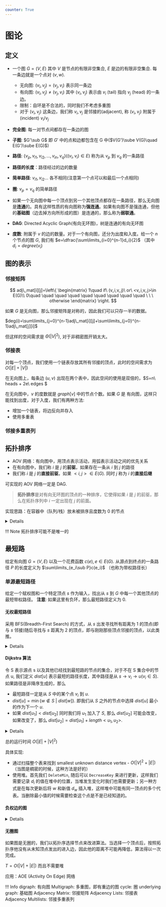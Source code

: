 ```yaml
---
counter: True  
---
```


# 图论

## 定义

* 一个图 $G=(V,E)$ 其中 $V$ 是节点的有限非空集合, $E$ 是边的有限非空集合. 每一条边就是一个点对 $(v,w)$.  

    * 无向图: $(v_i,v_j)=(v_j,v_i)$ 表示同一条边
    * 有向图: $(v_i,v_j)\neq (v_j,v_i)$ 其中 $(v_i,v_j)$ 表示由 $v_i$ (tail) 指向 $v_j$ (head) 的一条边。
    * 限制：自环是不合法的，同时我们不考虑多重图
    * 对于 $(v_i,v_j)$ 这条边，我们称 $v_i,v_j$ 是邻接的(adjacent), 称 $(v_i,v_j)$ 附属于(incident) $v_i/v_j$
* **完全图**: 每一对节点间都存在一条边的图  
* **子图**: $G'\sub G$ 即 $G'$ 中的点和边都包含在 G 中($V(G')\sube V(G)\quad E(G')\sube E(G)$)  
* **路径**: $\{v_p,v_{i1},v_{i2},\ldots, v_{in},v_q\}((v_i,v_i)\in E)$ 称为从 $v_p$ 到 $v_q$ 的一条路径
* **路径的长度**：路径经过的边的数量
* **简单路径**: $v_{i1},v_{i2}...$ 各不相同(注意第一个点可以和最后一个点相同)
* **圈**: $v_p=v_q$ 的简单路径
* 如果一个无向图中每一个顶点到另一个其他顶点都存在一条路径，那么无向图是**连通**的。具有这样性质的有向图称为**强连通**。如果有向图不是强连通，但他的**基础图**（边去掉方向所形成的图）是连通的，那么称为**弱联通**。
* **DAG**: Directed Acyclic Graph(有向无环图)，树是连通的有向无环图  
* **度数**: 附属于 $v$ 的边的数量。对于一个有向图，还分为出度和入度。给一个 $n$ 个节点的图 $G$, 我们有 $e=\dfrac{\sum\limits_{i=0}^{n-1}d_i}{2}$ （其中 $d_i=degree(v_i)$

## 图的表示

### 邻接矩阵

$$
adj\_mat[i][j]=\left\{ \begin{matrix} 1\quad if\ (v_i,v_j)\ or\ <v_i,v_j>\in E(G)\\ 0\quad \quad \quad \quad \quad \quad  \quad \quad \quad \ \ \ otherwise \end{matrix} \right.
$$

如果 $G$ 是无向图，那么邻接矩阵是对称的，因此我们可以只存一半的数据。

$deg(i)=\sum\limits_{j=0}^{n-1}adj\_mat[i][j]+\sum\limits_{j=0}^{n-1}adj\_mat[j][i]$

但这样的空间需求是 $\Theta(|V|^2)$, 对于非稠密图开销太大。

### 邻接表

对每一个顶点，我们使用一个链表存放其所有邻接的顶点，此时的空间需求为 $O(|E|+|V|)$

在无向图上，每条边 $(u,v)$ 出现在两个表中，因此空间的使用是双倍的，$S=n\ heads + 2e\ edges $

在无向图中，$v$ 的度数就是 $graph[v]$ 中的节点个数。如果 $G$ 是 有向图，这样只能找到出度，对于入度，我们有两种方法:

* 增加一个链表，将边反向并存入
* 使用多重表

### 邻接多重表列

## 拓扑排序

* AOV 网络：有向图中，用顶点表示活动，用弧表示活动之间的优先关系
* 在有向图中，我们称 $i$ 是 $j$ 的**前驱**，如果存在一条从 $i$ 到 $j$ 的路径  
* 我们称 $i$ 是 $j$ 的**直接前驱**，如果 $<i,j>\in E(G)$. 同时 $j$ 称为 $i$ 的**直接后继**

可实现的 AOV 网络一定是 DAG.  

> **拓扑排序**是对有向无环图的顶点的一种排序，它使得如果 $i$ 是 $j$ 的前驱，那么在拓扑序列中 $i$ 一定出现在 $j$ 的前面。

实现思路：在容器中（队列/栈）放未被排序且度数为 0 的节点

<details>
``` C
void Topsort( Graph G )
{   Queue  Q;
    int  Counter = 0;
    Vertex  V, W;
    Q = CreateQueue( NumVertex );  MakeEmpty( Q );
    for ( each vertex V )
    if ( Indegree[ V ] == 0 )   Enqueue( V, Q );
    while ( !IsEmpty( Q ) ) {
    V = Dequeue( Q );
    TopNum[ V ] = ++ Counter; /* assign next */
    for ( each W adjacent to V )
        if ( – – Indegree[ W ] == 0 )  Enqueue( W, Q );
    }  /* end-while */
    if ( Counter != NumVertex )
    Error( “Graph has a cycle” );
    DisposeQueue( Q ); /* free memory */
}
```
</details>

!!! Note
    拓扑排序可能不是唯一的

## 最短路

给定有向图 $G=(V,E)$ 以及一个花费函数 $c(e), e\in E(G)$. 从源点到终点的一条路径 $P$ 的长度定义为 $\sum\limits_{e_i\sub P}c(e_i)$ （也称为带权路径长）

### 单源最短路径

给定一个赋权图和一个特定顶点 $s$ 作为输入，找出从 $s$ 到 $G$ 中每一个其他顶点的最短带权路径。
**注意**: 如果这里有负环，那么最短路径定义为 0.

#### 无权最短路径

采用 BFS(Breadth-First Search) 的方式，从 $s$ 出发寻找所有距离为 1 的顶点(即与 $s$ 邻接)随后寻找与 $s$ 距离为 2 的顶点，即与刚刚那些顶点邻接的顶点，以此类推。

<details>
``` C
void Unweighted( Table T )
{   /* T is initialized with the source vertex S given */
    Queue  Q;
    Vertex  V, W;
    Q = CreateQueue (NumVertex );  MakeEmpty( Q );
    Enqueue( S, Q ); /* Enqueue the source vertex */
    while ( !IsEmpty( Q ) ) {
        V = Dequeue( Q );
        T[ V ].Known = true; /* not really necessary */
        for ( each W adjacent to V )
    if ( T[ W ].Dist == Infinity ) {
        T[ W ].Dist = T[ V ].Dist + 1;
        T[ W ].Path = V;
        Enqueue( W, Q );
    } /* end-if Dist == Infinity */
    } /* end-while */
    DisposeQueue( Q ); /* free memory */
}
```
</details>

#### Dijkstra 算法

令 S 表示源点 s 以及其他已经找到最短路的节点的集合，对于不在 S 集合中的节点 u, 我们定义 $dist[u]$ 表示最短的路径长度，其中路径是从 $s\rightarrow v_i\rightarrow u(v_i\in S)$. 如果路径是非降序生成的，那么

* 最短路径一定是从 $S$ 中的某个点 $v_i$ 到 $u$.  
* $dist[u]=\min\{w\notin S\ |\ dist[w]\}$. 即我们从 $S$ 之外的节点中选择 $dist[u]$ 最小的作为下一个 $u$.  
* 如果 $dist[u_1]<dist[u_2]$ 同时我们将 $u_1$ 加入了 $S$, 那么 $dist[u_2]$ 可能会改变，如果改变了，那么 $dist[u_2]=dist[u_1]+length<u_1,u_2>$.  

<details>
``` C
void Dijkstra( Table T )
{   /* T is initialized by Figure 9.30 on p.303 */
    Vertex  V, W;
    for ( ; ; ) { /* O( |V| ) */
        V = smallest unknown distance vertex;
        if ( V == NotAVertex )
    break;
        T[ V ].Known = true;
        for ( each W adjacent to V )
    if ( !T[ W ].Known )
        if ( T[ V ].Dist + Cvw < T[ W ].Dist ) {
            Decrease( T[ W ].Dist  to
             T[ V ].Dist + Cvw );
        T[ W ].Path = V;
        } /* end-if update W */
    } /* end-for( ; ; ) */
}
/* not work for edge with negative cost  */
```
</details>

总的运行时间 $O(|E|+|V|^2)$

具体实现:

* 通过扫描整个表来找到 smallest unknown distance vertex - $O(|V|^2+|E|)$ （当图是稠密的时候，这种方法是好的）
* 使用堆。首先我们 `DeleteMin`, 随后可以 `DecreaseKey` 来进行更新，这样我们需要记录 $d_i$ 的值在堆中的位置，当堆发生变化时我们也需要更新；另一种方式是在每次更新后将 $w$ 和新值 $d_w$ 插入堆，这样堆中可能有同一顶点的多个代表。当删除最小值的时候需要检查这个点是不是已经知道的。

#### 负权边的图

<details>
``` C
void  WeightedNegative( Table T )
{   /* T is initialized by Figure 9.30 on p.303 */
    Queue  Q;
    Vertex  V, W;
    Q = CreateQueue (NumVertex );  MakeEmpty( Q );
    Enqueue( S, Q ); /* Enqueue the source vertex */
    while ( !IsEmpty( Q ) ) { /* each vertex can dequeue at most |V| times */
        V = Dequeue( Q );
        for ( each W adjacent to V )
    if ( T[ V ].Dist + Cvw < T[ W ].Dist ) {
        T[ W ].Dist = T[ V ].Dist + Cvw;
        T[ W ].Path = V;
        if ( W is not already in Q )
            Enqueue( W, Q );
    } /* end-if update */
    } /* end-while */
    DisposeQueue( Q ); /* free memory */
}
/* negative-cost cycle will cause indefinite loop */
```
</details>

#### 无圈图

如果图是无圈的，我们以拓扑序选择节点来改进算法。当选择一个顶点后，按照拓扑序他没有从未知顶点发出的进入边，因此他的距离不可能再降低，算法得以一次完成。

$T=O(|V|+|E|)$ 而且不需要堆

应用：AOE (Activity On Edge) 网络

!!! Info
    digraph: 有向图
    Multigraph: 多重图，即有重边的图
    cycle: 圈
    underlying graph: 基础图
    Adjacency Matrix: 邻接矩阵
    Adjacency Lists: 邻接表  
    Adjacency Multilists: 邻接多重表列  
